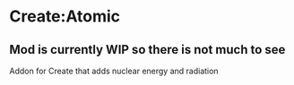 # Create:Atomic

 Mod is currently WIP so there is not much to see
 -
 Addon for Create that adds nuclear energy and radiation
